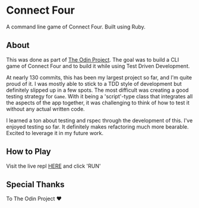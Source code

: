 # Connect Four

A command line game of Connect Four. Built using Ruby.

## About

This was done as part of [The Odin Project](https://theodinproject.com). The goal was to build a CLI game of Connect Four and to build it while using Test Driven Development.

At nearly 130 commits, this has been my largest project so far, and I'm quite proud of it. I was mostly able to stick to a TDD style of development but definitely slipped up in a few spots. The most difficult was creating a good testing strategy for `Game`. With it being a 'script'-type class that integrates all the aspects of the app together, it was challenging to think of how to test it without any actual written code.

I learned a ton about testing and rspec through the development of this. I've enjoyed testing so far. It definitely makes refactoring much more bearable. Excited to leverage it in my future work.

## How to Play

Visit the live repl [HERE](https://replit.com/@jmsmith1018/Connect-Four#README.md) and click 'RUN'

## Special Thanks

To The Odin Project :heart: